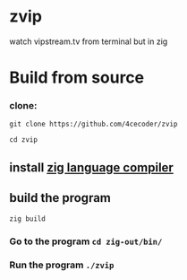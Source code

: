# zvip
watch vipstream.tv from terminal but in zig

# Build from source

### clone: 
`git clone https://github.com/4cecoder/zvip`

`cd zvip`

## install [zig language compiler](https://ziglang.org/learn/getting-started/#installing-zig)

## build the program
`zig build`

### Go to the program `cd zig-out/bin/`

### Run the program `./zvip`
